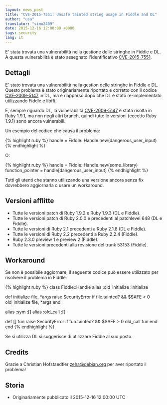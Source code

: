 ```yaml
---
layout: news_post
title: "CVE-2015-7551: Unsafe tainted string usage in Fiddle and DL"
author: "usa"
translator: "simo2409"
date: 2015-12-16 12:00:00 +0000
tags: security
lang: it
---
```


E' stata trovata una vulnerabilità nella gestione delle stringhe in Fiddle e DL.
A questa vulnerabilità è stato assegnato l'identificativo [CVE-2015-7551](http://cve.mitre.org/cgi-bin/cvename.cgi?name=CVE-2015-7551).

Dettagli
-------

E' stato trovata una vulnerabilità nella gestion delle stringhe in Fiddle e DL.
Questo problema è stato originariamente riportato e corretto con il codice [CVE-2009-5147](http://cve.mitre.org/cgi-bin/cvename.cgi?name=CVE-2009-5147) in DL,
ma è riapparso dopo che DL è stato re-implementato utilizzando Fiddle e libffi.

E, sempre riguardo DL, la vulnerabilità [CVE-2009-5147](http://cve.mitre.org/cgi-bin/cvename.cgi?name=CVE-2009-5147) è stata risolta in Ruby 1.9.1, ma non negli altri branch, quindi tutte le versioni (eccetto Ruby 1.9.1) sono ancora vulnerabili.

Un esempio del codice che causa il problema:

{% highlight ruby %}
handle = Fiddle::Handle.new(dangerous_user_input)
{% endhighlight %}

O:

{% highlight ruby %}
handle = Fiddle::Handle.new(some_library)
function_pointer = handle[dangerous_user_input]
{% endhighlight %}

Tutti gli utenti che stanno utilizzando una versione ancora senza fix dovrebbero aggiornarla o usare un workaround.

Versioni afflitte
-----------------

* Tutte le versioni patch di Ruby 1.9.2 e Ruby 1.9.3 (DL e Fiddle).
* Tutte le versioni patch di Ruby 2.0.0 e precedenti al patchlevel 648 (DL e Fiddle).
* Tutte le versioni di Ruby 2.1 precedenti a Ruby 2.1.8 (DL e Fiddle).
* Tutte le versioni di Ruby 2.2 precedenti a Ruby 2.2.4 (Fiddle).
* Ruby 2.3.0 preview 1 e preview 2 (Fiddle).
* Tutte le versioni precedenti alla revisione del trunk 53153 (Fiddle).

Workaround
-----------

Se non è possibile aggiornare, il seguente codice può essere utilizzato per risolvere il problema in Fiddle:

{% highlight ruby %}
class Fiddle::Handle
  alias :old_initialize :initialize

  def initialize file, *args
    raise SecurityError if file.tainted? && $SAFE > 0
    old_initialize file, *args
  end

  alias :sym :[]
  alias :old_call :[]

  def [] fun
    raise SecurityError if fun.tainted? && $SAFE > 0
    old_call fun
  end
end
{% endhighlight %}

Se si utilizza DL si suggerisce di utilizzare Fiddle al suo posto.

Credits
-------

Grazie a Christian Hofstaedtler <zeha@debian.org> per aver riportato il problema!

Storia
-------

* Originariamente pubblicato il 2015-12-16 12:00:00 UTC
